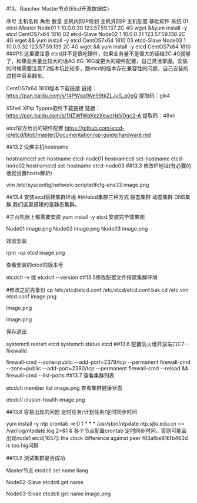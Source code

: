 #13、Rancher Master节点(Etcd开源数据库）

序号	主机名称	角色	数量	主机内网IP规划	主机外网IP	主机配置	基础软件	系统
01	etcd-Master	Node01	1	10.0.0.30	123.57.59.137	2C 4G	wget &&yum install -y etcd	CentOS7x64 1810
02	etcd-Slave	Node02	1	10.0.0.31	123.57.59.138	2C 4G	wget && yum install -y etcd	CentOS7x64 1810
03	etcd-Slave	Node03	1	10.0.0.32	123.57.59.139	2C 4G	wget && yum install -y etcd	CentOS7x64 1810
###PS:这里要注意 etcd并不是很吃硬件，如果业务量不是很大的话给2C 4G就够了，如果业务量比较大的话4G 8G-16G或更大的硬件配置，自己灵活掌握。安装的时候需要注意7.2版本坑比较多，跟etcd的版本存在兼容性的问题，自己安装的过程中容易翻车。

CentOS7x64 1810版本下载链接 链接：https://pan.baidu.com/s/14PWga1We99tkZLJyS_q0gQ 提取码：glk4

XShell XFtp Typora软件下载链接 链接：https://pan.baidu.com/s/1NZWfWqKezXewsHpV0gc2-A 提取码：48xc

etcd官方给出的硬件配置 https://github.com/etcd-io/etcd/blob/master/Documentation/op-guide/hardware.md

##13.2 设置主机hostname

hostnamectl set-hostname etcd-node01
hostnamectl set-hostname etcd-node02
hostnamectl set-hostname etcd-node03
##13.3 修改IP地址(有必要的话就设置hosts解析)

vim /etc/sysconfig/network-scripte/ifcfg-ens33
image.png

##13.4 安装etcd搭建集群环境 ###etcd集群三种方式 静态集群 动态集群 DNS集群,我们这里搭建的是静态集群。

#三台机器上都需要安装
yum install  -y etcd
安装完毕效果图

Node01 image.png Node02 image.png Node03 image.png

效验安装

rpm -qa etcd
image.png

查看安装的etcd的版本号

etcdctl -v
或
etcdctl --version
##13.5修改配置文件搭建集群环境

#修改之前先备份
cp /etc/etcd/etcd.conf /etc/etcd/etcd.conf.bak
cd /etc
vim etcd.conf
image.png

image.png

image.png

保存退出

systemctl restart etcd
systemctl status etcd
##13.6 配置防火墙开放端口C7--firewalld

firewall-cmd --zone=public --add-port=2379/tcp --permanent
firewall-cmd --zone=public --add-port=2380/tcp --permanent
firewall-cmd --reload && firewall-cmd --list-ports
##13.7 查看集群列表

etcdctl member list
image.png 查看集群健康状态

etcdctl cluster-health
image.png

##13.8 容易出现的问题 定时任务/计划任务/定时同步时间

yum install -y ntp
crontab -e
0 1 * * * /usr/sbin/ntpdate ntp.sjtu.edu.cn >> /var/log/ntpdate.log 2>&1 &
各个节点配置crontab 定时同步时间，否则可能会出现node1 etcd[1657]: the clock difference against peer f63afbe816fb463d is too hig问题

##13.9 测试集群是否成功

Master节点  etcdctl set name liang

Node02-Slave  etcdctl get name

Node03-Slvae etcdctl get name
image.png